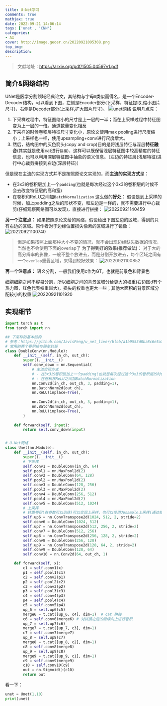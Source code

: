 ```yaml
---
title: U-Net学习
comments: true
mathjax: true
date: 2022-09-21 14:06:14
tags: ['unet', 'CNN']
categories:
- AI
cover: http://image.geoer.cn/20220921095308.png
top_img:
description:
---
```

<script type="text/javascript" src="/js/src/bai.js"></script>

> 文献地址：https://arxiv.org/pdf/1505.04597v1.pdf

## 简介&网络结构
UNet是医学分割领域经典论文，其结构与字母`U`类似而得名，是一个Encoder-Decoder结构，可以看到下图，左侧是Encoder部分(下采样，特征提取,缩小图片尺寸)，右侧是Decoder部分(上采样,扩大图片尺寸)。
![unet网络](http://image.geoer.cn/20220921095308.png)
说明几点先：
1. 下采样过程中，特征图缩小的尺寸是上一层的一半；而在上采样过程中特征图变为上一层的一倍。通道数量变化相反
2. 下采样的时候卷积层特征尺寸变化小，原论文使用max pooling进行尺度缩小；上采样也一样，使用upsampling+conv进行尺度增大。
3. 然后，结构图中的灰色箭头(copy and crop)目的是将浅层特征与深层**特征融合**(其实就是使用cat进行`拼接`)，这样可以既保留浅层特征图中较高精度的特征信息，也可以利用深层特征图中抽象的语义信息。（左边的特征层(浅层特征)进行中心裁剪拼接到右边(深层特征)）


但是现在主流的实现方式并不是按照原论文实现的，而**主流的实现方式**是：
- 在3x3的卷积层加上一个`padding`(也就是每次经过这个3x3的卷积层的时候不会去改变特征层的高和宽)
- 在卷积和ReLU之间加`BatchNormalization`
这么做的**好处**：
假设是到上采样的时候，加上padding之后的形状不变，和左边是一样的，就不需要进行中心裁剪(仔细观察网络图可以发现)，直接进行拼接：
![20220921140459](http://image.geoer.cn/20220921140459.png)


**另一个注意点：**
如果按照原论文给的网络，假设给出下图左边的区域，得到的只有右边的区域。原作者对于边缘位置损失像素的区域进行了镜像：
![20220921100740](http://image.geoer.cn/20220921100740.png)

> 但是如果按照上面那种大小不变的情况，就不会出现边缘缺失数据的情况，当然也不会使用下面的overlap了
**为了得到好的效果(推荐做法)：**
对于大的高分辨率的影像，一般不整个放进去，而是分割开放进去，每个区域之间有一个`overlap`重叠区域，来得到较好效果：
![20220921100852](http://image.geoer.cn/20220921100852.png)


**再一个注意点：**
语义分割，一般我们使用c作为GT，也就是前景色和背景色


细胞细胞之间不容易分割，所以细胞之间的背景区域分给更大的权重(右边图d有个热力图，红色代表权重越大)，损失的权重也更大一些；其他大面积的背景区域分配较小的权重
![20220921101920](http://image.geoer.cn/20220921101920.png)


## 实现细节
```python
import torch as t
from torch import nn

## 下采样的基本结构
# 参考：https://github.com/JavisPeng/u_net_liver/blob/a1b9553d8ba8c6e5a3d4c5fabd387e130e60a072/dataset.py#L16
# 常用的两个卷积操作简单封装
class DoubleConv(nn.Module):
    def __init__(self, in_ch, out_ch):
        super().__init__()
        self.conv_down = nn.Sequential(
            # 主流实现方式
            # - 在3x3的卷积层加上一个padding(也就是每次经过这个3x3的卷积层的时候不会去改变特征层的高和宽)
            # - 在卷积核ReLU之间加BatchNormalization
            nn.Conv2d(in_ch, out_ch, 3, padding=1),
            nn.BatchNorm2d(out_ch),
            nn.ReLU(inplace=True),
            
            nn.Conv2d(in_ch, out_ch, 3, padding=1),
            nn.BatchNorm2d(out_ch),
            nn.ReLU(inplace=True),
        )
        
    def forward(self, input):
        return self.conv_down(input)


# U-Net网络
class Unet(nn.Module):
    def __init__(self, in_ch, out_ch):
        super().__init__()
        # 下采样
        self.conv1 = DoubleConv(in_ch, 64)
        self.pool1 = nn.MaxPool2d(2)
        self.conv2 = DoubleConv(64, 128)
        self.pool2 = nn.MaxPool2d(2)
        self.conv3 = DoubleConv(128, 256)
        self.pool3 = nn.MaxPool2d(2)
        self.conv4 = DoubleConv(256, 512)
        self.pool4 = nn.MaxPool2d(2)
        self.conv5 = DoubleConv(512, 1024)
        # 上采样
        # 转置卷积(有参数可以训练)可以实现上采样，也可以使用Upsample上采样(通过插值完成，没有训练参数，速度更快)(保证k=stride,stride即上采样倍数)
        self.up6 = nn.ConvTranspose2d(1024, 512, 2, stride=2)
        self.conv6 = DoubleConv(1024, 512)
        self.up7 = nn.ConvTranspose2d(512, 256, 2, stride=2)
        self.conv7 = DoubleConv(512, 256)
        self.up8 = nn.ConvTranspose2d(256, 128, 2, stride=2)
        self.conv8 = DoubleConv(256, 128)
        self.up9 = nn.ConvTranspose2d(128, 64, 2, stride=2)
        self.conv9 = DoubleConv(128, 64)
        self.conv10 = nn.Conv2d(64, out_ch, 1)

    def forward(self, x):
        c1 = self.conv1(x)
        p1 = self.pool1(c1)
        c2 = self.conv2(p1)
        p2 = self.pool2(c2)
        c3 = self.conv3(p2)
        p3 = self.pool3(c3)
        c4 = self.conv4(p3)
        p4 = self.pool4(c4)
        c5 = self.conv5(p4)
        up_6 = self.up6(c5)
        merge6 = t.cat([up_6, c4], dim=1)  # cat 拼接
        c6 = self.conv6(merge6) # 对拼接之后的继续向上进行卷积
        up_7 = self.up7(c6)
        merge7 = t.cat([up_7, c3], dim=1)
        c7 = self.conv7(merge7)
        up_8 = self.up8(c7)
        merge8 = t.cat([up_8, c2], dim=1)
        c8 = self.conv8(merge8)
        up_9 = self.up9(c8)
        merge9 = t.cat([up_9, c1], dim=1)
        c9 = self.conv9(merge9)
        c10 = self.conv10(c9)
        out = nn.Sigmoid()(c10)
        return out

```

看一下：
```python
unet = Unet(1,10)
print(unet)
```















